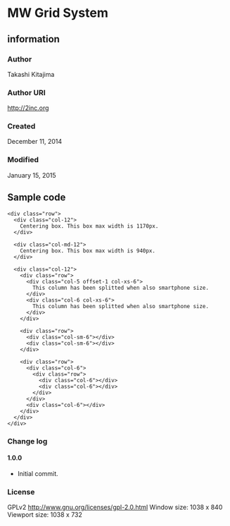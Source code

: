 # MW Grid System

## information

### Author
Takashi Kitajima

### Author URI
http://2inc.org

### Created
December 11, 2014

### Modified
January 15, 2015

## Sample code

    <div class="row">
      <div class="col-12">
        Centering box. This box max width is 1170px.
      </div>
      
      <div class="col-md-12">
        Centering box. This box max width is 940px.
      </div>
      
      <div class="col-12">
        <div class="row">
          <div class="col-5 offset-1 col-xs-6">
            This column has been splitted when also smartphone size.
          </div>
          <div class="col-6 col-xs-6">
            This column has been splitted when also smartphone size.
          </div>
        </div>
        
        <div class="row">
          <div class="col-sm-6"></div>
          <div class="col-sm-6"></div>
        </div>
        
        <div class="row">
          <div class="col-6">
            <div class="row">
              <div class="col-6"></div>
              <div class="col-6"></div>
            </div>
          </div>
          <div class="col-6"></div>
        </div>
      </div>
    </div>

### Change log

#### 1.0.0
* Initial commit.

### License
GPLv2
http://www.gnu.org/licenses/gpl-2.0.html
Window size: 1038 x 840
Viewport size: 1038 x 732